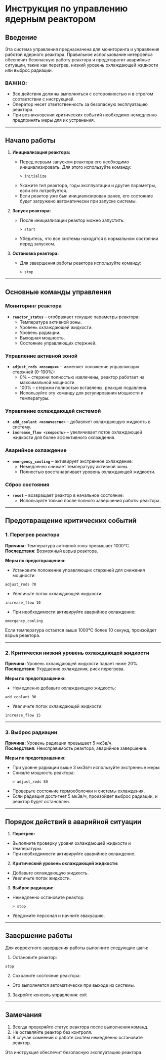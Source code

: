 # Инструкция по управлению ядерным реактором

## Введение

Эта система управления предназначена для мониторинга и управления работой ядерного реактора. Правильное использование интерфейса обеспечит безопасную работу реактора и предотвратит аварийные ситуации, такие как перегрев, низкий уровень охлаждающей жидкости или выброс радиации.

### **ВАЖНО**:
- Все действия должны выполняться с осторожностью и в строгом соответствии с инструкцией.
- Оператор несет ответственность за безопасную эксплуатацию реактора.
- При возникновении критических событий необходимо немедленно предпринять меры для их устранения.

---

## Начало работы

1. **Инициализация реактора:**
   - Перед первым запуском реактора его необходимо инициализировать. Для этого используйте команду:
     ```
     > initialize
     ```
   - Укажите тип реактора, годы эксплуатации и другие параметры, если это потребуется.
   - Если реактор уже был инициализирован ранее, его состояние будет загружено автоматически при запуске системы.

2. **Запуск реактора:**
   - После инициализации реактор можно запустить:
     ```
     > start
     ```
   - Убедитесь, что все системы находятся в нормальном состоянии перед запуском.

3. **Остановка реактора:**
   - Для завершения работы реактора используйте команду:
     ```
     > stop
     ```

---

## Основные команды управления

### Мониторинг реактора
- **`reactor_status`** – отображает текущие параметры реактора:
  - Температура активной зоны.
  - Уровень охлаждающей жидкости.
  - Уровень радиации.
  - Выходная мощность.
  - Состояние управляющих стержней.

### Управление активной зоной
- **`adjust_rods <позиция>`** – изменяет положение управляющих стержней (0–100%):
  - 0% – стержни полностью извлечены, реактор работает на максимальной мощности.
  - 100% – стержни полностью вставлены, реакция подавлена.
  - Используйте эту команду для регулирования мощности и температуры.

### Управление охлаждающей системой
- **`add_coolant <количество>`** – добавляет охлаждающую жидкость в систему.
- **`increase_flow <скорость>`** – увеличивает поток охлаждающей жидкости для более эффективного охлаждения.

### Аварийное охлаждение
- **`emergency_cooling`** – активирует экстренное охлаждение:
  - Немедленно снижает температуру активной зоны.
  - Полностью восстанавливает уровень охлаждающей жидкости.

### Сброс состояния
- **`reset`** – возвращает реактор в начальное состояние:
  - Используйте только после полного завершения работы реактора.

---

## Предотвращение критических событий

### 1. Перегрев реактора
**Причина:** Температура активной зоны превышает 1000°C.  
**Последствия:** Возможный взрыв реактора.  

**Меры по предотвращению:**
- Установите положение управляющих стержней для снижения мощности:
```
adjust_rods 70
```

- Увеличьте поток охлаждающей жидкости:
```
increase_flow 10
```
- При необходимости активируйте аварийное охлаждение:
```
emergency_cooling
```
Если температура остается выше 1000°C более 10 секунд, произойдет взрыв реактора.

---

### 2. Критически низкий уровень охлаждающей жидкости
**Причина:** Уровень охлаждающей жидкости падает ниже 20%.  
**Последствия:** Ухудшение охлаждения, риск перегрева.  

**Меры по предотвращению:**
- Немедленно добавьте охлаждающую жидкость:
```
add_coolant 30
```
- Увеличьте поток охлаждающей жидкости:
```
increase_flow 15
```
---

### 3. Выброс радиации
**Причина:** Уровень радиации превышает 5 мкЗв/ч.  
**Последствия:** Неисправимость реактора, аварийное завершение.  

**Меры по предотвращению:**
- При уровне радиации выше 3 мкЗв/ч используйте экстренные меры:
- Снизьте мощность реактора:
  ```
  > adjust_rods 80
  ```
- Проверьте состояние гермооболочки и системы охлаждения.
- Если радиация достигнет 5 мкЗв/ч, произойдет выброс радиации, и реактор будет остановлен.

---

## Порядок действий в аварийной ситуации

1. **Перегрев:**
 - Выполните проверку уровня охлаждающей жидкости и температуры.
 - При необходимости активируйте аварийное охлаждение.

2. **Критический уровень охлаждающей жидкости:**
 - Добавьте охлаждающую жидкость.
 - Увеличьте поток жидкости.

3. **Выброс радиации:**
 - Немедленно остановите реактор:
   ```
   > stop
   ```
 - Уведомите персонал и начните эвакуацию.

---

## Завершение работы

Для корректного завершения работы выполните следующие шаги:
1. Остановите реактор:
```
stop
```
2. Сохраните состояние реактора:
- Это выполняется автоматически при выходе из системы.
3. Закройте консоль управления:
exit


---

## Замечания
1. Всегда проверяйте статус реактора после выполнения команд.
2. Не оставляйте реактор без контроля.
3. В случае сомнений о работе систем немедленно остановите реактор.

Эта инструкция обеспечит безопасную эксплуатацию реактора.